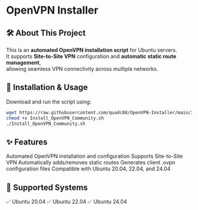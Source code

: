 # OpenVPN Installer

## 🛠️ About This Project
This is an **automated OpenVPN installation script** for Ubuntu servers.  
It supports **Site-to-Site VPN** configuration and **automatic static route management**,  
allowing seamless VPN connectivity across multiple networks.

## 🚀 Installation & Usage
Download and run the script using:
```bash
wget https://raw.githubusercontent.com/quadc88/OpenVPN-Installer/main/Install_OpenVPN_Community.sh
chmod +x Install_OpenVPN_Community.sh
./Install_OpenVPN_Community.sh
```

## ✨ Features
Automated OpenVPN installation and configuration
Supports Site-to-Site VPN
Automatically adds/removes static routes
Generates client .ovpn configuration files
Compatible with Ubuntu 20.04, 22.04, and 24.04

## 📌 Supported Systems
✅ Ubuntu 20.04
✅ Ubuntu 22.04
✅ Ubuntu 24.04
